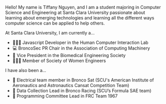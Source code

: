 Hello!  My name is Tiffany Nguyen, and I am a student majoring in Computer Science and Engineering at Santa Clara University passionate about learning about emerging technologies and learning all the different ways computer science can be applied to help others.

At Santa Clara University, I am currently a...
- 👩🏻‍💻 Javascript Developer in the Human Computer Interaction Lab
- 💻 BroncoSec PR Chair in the Association of Computing Machinery
- 🧬 Vice President in the Biomedical Engineering Society
- 👩🏻‍🔬 Member of Society of Women Engineers

I have also been a...
- 🚀 Electrical team member in Bronco Sat (SCU's American Institute of Aeronautics and Astronautics Cansat Competition Team)
- 🚗 Data Collection Lead in Bronco Racing (SCU’s Formula SAE team)
- 🤖 Programming Committee Lead in FRC Team 1967
